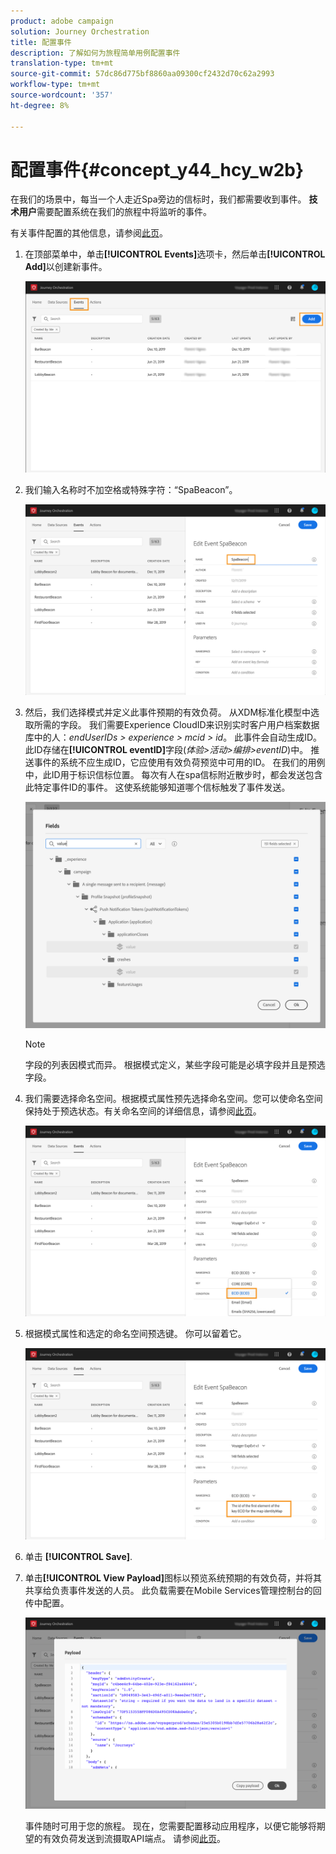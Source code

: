 ```yaml
---
product: adobe campaign
solution: Journey Orchestration
title: 配置事件
description: 了解如何为旅程简单用例配置事件
translation-type: tm+mt
source-git-commit: 57dc86d775bf8860aa09300cf2432d70c62a2993
workflow-type: tm+mt
source-wordcount: '357'
ht-degree: 8%

---
```



# 配置事件{#concept_y44_hcy_w2b}

在我们的场景中，每当一个人走近Spa旁边的信标时，我们都需要收到事件。 **技术用户**&#x200B;需要配置系统在我们的旅程中将监听的事件。

有关事件配置的其他信息，请参阅[此页](../event/about-events.md)。

1. 在顶部菜单中，单击&#x200B;**[!UICONTROL Events]**&#x200B;选项卡，然后单击&#x200B;**[!UICONTROL Add]**&#x200B;以创建新事件。

   ![](../assets/journeyuc1_1.png)

1. 我们输入名称时不加空格或特殊字符：“SpaBeacon”。

   ![](../assets/journeyuc1_2.png)

1. 然后，我们选择模式并定义此事件预期的有效负荷。 从XDM标准化模型中选取所需的字段。 我们需要Experience CloudID来识别实时客户用户档案数据库中的人：_endUserIDs > experience > mcid > id_。 此事件会自动生成ID。 此ID存储在&#x200B;**[!UICONTROL eventID]**&#x200B;字段(_体验>活动>编排>eventID_)中。 推送事件的系统不应生成ID，它应使用有效负荷预览中可用的ID。 在我们的用例中，此ID用于标识信标位置。 每次有人在spa信标附近散步时，都会发送包含此特定事件ID的事件。 这使系统能够知道哪个信标触发了事件发送。

   ![](../assets/journeyuc1_3.png)

   >[!NOTE]
   >
   >字段的列表因模式而异。 根据模式定义，某些字段可能是必填字段并且是预选字段。

1. 我们需要选择命名空间。根据模式属性预先选择命名空间。您可以使命名空间保持处于预选状态。有关命名空间的详细信息，请参阅[此页](../event/selecting-the-namespace.md)。

   ![](../assets/journeyuc1_6.png)

1. 根据模式属性和选定的命名空间预选键。 你可以留着它。

   ![](../assets/journeyuc1_5.png)

1. 单击 **[!UICONTROL Save]**.

1. 单击&#x200B;**[!UICONTROL View Payload]**&#x200B;图标以预览系统预期的有效负荷，并将其共享给负责事件发送的人员。 此负载需要在Mobile Services管理控制台的回传中配置。

   ![](../assets/journeyuc1_7.png)

   事件随时可用于您的旅程。 现在，您需要配置移动应用程序，以便它能够将期望的有效负荷发送到流摄取API端点。 请参阅[此页](../event/additional-steps-to-send-events-to-journey-orchestration.md)。